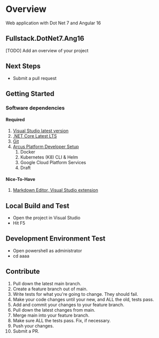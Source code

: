 # Overview
Web application with Dot Net 7 and Angular 16 


## Fullstack.DotNet7.Ang16
[TODO] Add an overview of your project

## Next Steps


  - Submit a pull request

## Getting Started

### Software dependencies

#### Required

1. [Visual Studio latest version](https://visualstudio.microsoft.com/downloads/)
1. [.NET Core Latest LTS](https://www.microsoft.com/net/download/dotnet-core/)
1. [Git](https://git-scm.com/downloads)
1. [Arcus Platform Developer Setup](https://dev.azure.com/mindbody/MBScrum/_wiki/wikis/MBScrum.wiki/1675/Developer-Setup)
   1. Docker
   1. Kubernetes (K8) CLI & Helm
   1. Google Cloud Platform Services
   1. Draft

#### Nice-To-Have

1. [Markdown Editor, Visual Studio extension](https://marketplace.visualstudio.com/items?itemName=MadsKristensen.MarkdownEditor)

## Local Build and Test

- Open the project in Visual Studio
- Hit F5

## Development Environment Test

- Open powershell as administrator
- cd aaaa


## Contribute

1. Pull down the latest main branch.
1. Create a feature branch out of main.
1. Write tests for what you're going to change. They should fail.
1. Make your code changes until your new, and ALL the old, tests pass.
1. Add and commit your changes to your feature branch.
1. Pull down the latest changes from main.
1. Merge main into your feature branch.
1. Make sure ALL the tests pass. Fix, if necessary.
1. Push your changes.
1. Submit a PR.

